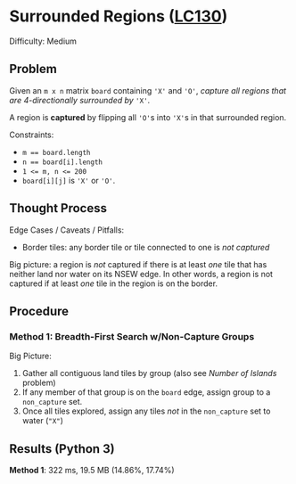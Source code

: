 # Surrounded Regions ([LC130](https://leetcode.com/problems/surrounded-regions/))
Difficulty: Medium

## Problem

Given an `m x n` matrix `board` containing `'X'` and `'O'`, *capture all regions that are 4-directionally surrounded by* `'X'`.

A region is **captured** by flipping all `'O'`s into `'X'`s in that surrounded region.

Constraints:
- `m == board.length`
- `n == board[i].length`
- `1 <= m, n <= 200`
- `board[i][j]` is `'X'` or `'O'`.

## Thought Process

Edge Cases / Caveats / Pitfalls:
- Border tiles: any border tile or tile connected to one is *not captured*

Big picture: a region is *not* captured if there is at least *one* tile that has neither land nor water on its NSEW edge.  In other words, a region is not captured if at least *one* tile in the region is on the border.

## Procedure

### Method 1: Breadth-First Search w/Non-Capture Groups

Big Picture:
1. Gather all contiguous land tiles by group (also see *Number of Islands* problem)
2. If any member of that group is on the `board` edge, assign group to a `non_capture` set.
3. Once all tiles explored, assign any tiles *not* in the `non_capture` set to water (`"X"`)

## Results (Python 3)

**Method 1**: 322 ms, 19.5 MB (14.86%, 17.74%)
